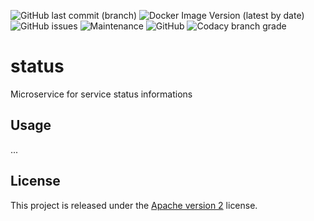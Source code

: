 ![GitHub last commit (branch)](https://img.shields.io/github/last-commit/shipyardsuite/status/develop?color=3cafe2&style=flat-square)
![Docker Image Version (latest by date)](https://img.shields.io/docker/v/shipyardsuite/status?color=3cafe2&sort=date&style=flat-square)
![GitHub issues](https://img.shields.io/github/issues/shipyardsuite/status?color=3cafe2&style=flat-square)
![Maintenance](https://img.shields.io/maintenance/yes/2020?color=3cafe2&style=flat-square)
![GitHub](https://img.shields.io/github/license/shipyardsuite/status?color=3cafe2&style=flat-square)
![Codacy branch grade](https://img.shields.io/codacy/grade/4517a736c1bd483f8a3c38817290d17d/develop?color=3cafe2&style=flat-square)

# status

Microservice for service status informations

## Usage

...

## License

This project is released under the [Apache version 2](LICENSE) license.

